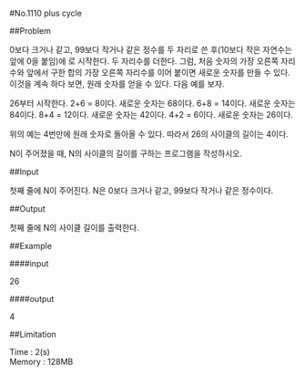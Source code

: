 #No.1110 plus cycle

##Problem

0보다 크거나 같고, 99보다 작거나 같은 정수를 두 자리로 쓴 후(10보다 작은 자연수는 앞에 0을 붙임)에 로 시작한다. 두 자리수를 더한다. 그럼, 처음 숫자의 가장 오른쪽 자리수와 앞에서 구한 합의 가장 오른쪽 자리수를 이어 붙이면 새로운 숫자를 만들 수 있다. 이것을 계속 하다 보면, 원래 숫자를 얻을 수 있다. 다음 예를 보자.  

26부터 시작한다. 2+6 = 8이다. 새로운 숫자는 68이다. 6+8 = 14이다. 새로운 숫자는 84이다. 8+4 = 12이다. 새로운 숫자는 42이다. 4+2 = 6이다. 새로운 숫자는 26이다.  

위의 예는 4번만에 원래 숫자로 돌아올 수 있다. 따라서 26의 사이클의 길이는 4이다.  

N이 주어졌을 때, N의 사이클의 길이를 구하는 프로그램을 작성하시오.  

##Input

첫째 줄에 N이 주어진다. N은 0보다 크거나 같고, 99보다 작거나 같은 정수이다.  

##Output

첫째 줄에 N의 사이클 길이를 출력한다.  

##Example

####input

26  

####output

4  

##Limitation

Time : 2(s)  
Memory : 128MB
